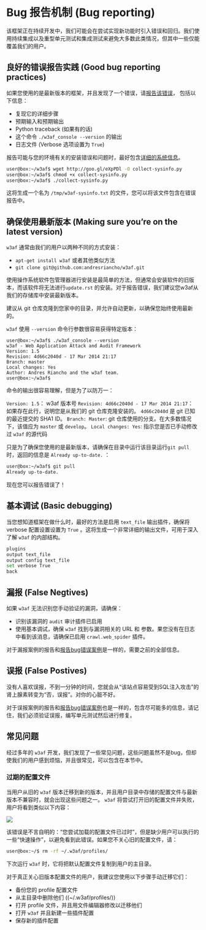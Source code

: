 # Bug 报告机制 (Bug reporting)

该框架正在持续开发中，我们可能会在尝试实现新功能时引入错误和回归。我们使用持续集成以及重型单元测试和集成测试来避免大多数此类情况，但其中一些仅能覆盖我们的用户。

## 良好的错误报告实践 (Good bug reporting practices)

如果您使用的是最新版本的框架，并且发现了一个错误，请[报告该错误](https://github.com/andresriancho/w3af/issues/new)， 包括以下信息：

* 复现它的详细步骤
* 预期输入和预期输出
* Python traceback (如果有的话)
* 这个命令 `./w3af_console --version` 的输出
* 日志文件 (Verbose 选项设置为 `True`)

报告可能与您的环境有关的安装错误和问题时，最好包含[详细的系统信息](https://gist.githubusercontent.com/andresriancho/9873639/raw/adaff04e2ffe95dfd0b0069a294297107249f7b3/collect-sysinfo.py)。

```bash
user@box:~/w3af$ wget http://goo.gl/eXpPDl -O collect-sysinfo.py
user@box:~/w3af$ chmod +x collect-sysinfo.py
user@box:~/w3af$ ./collect-sysinfo.py
```

这将生成一个名为 `/tmp/w3af-sysinfo.txt` 的文件，您可以将该文件包含在错误报告中。

## 确保使用最新版本 (Making sure you’re on the latest version)

`w3af` 通常由我们的用户以两种不同的方式安装：

* `apt-get install w3af` 或者其他类似方法
* `git clone git@github.com:andresriancho/w3af.git`

使用操作系统软件包管理器进行安装是最简单的方法，但通常会安装软件的旧版本，而该软件将无法进行`update.rst` 的安装。对于报告错误，我们建议您w3af从我们的存储库中安装最新版本。

建议从 git 仓库克隆到您家中的目录，并允许自动更新，以确保您始终使用最新的。


`w3af` 使用 `--version` 命令行参数很容易获得特定版本：

```
user@box:~/w3af$ ./w3af_console --version
w3af - Web Application Attack and Audit Framework
Version: 1.5
Revision: 4d66c2040d - 17 Mar 2014 21:17
Branch: master
Local changes: Yes
Author: Andres Riancho and the w3af team.
user@box:~/w3af$
```

命令的输出很容易理解，但是为了以防万一：

`Version: 1.5`： w3af 版本号
`Revision: 4d66c2040d - 17 Mar 2014 21:17`： 如果存在此行，说明您是从我们的 git 仓库克隆安装的。 `4d66c2040d` 是 git 已知的最近提交的 SHA1 ID。 
`Branch: Master`: git 仓库使用的分支。在大多数情况下，该值应为 `master` 或 `develop`。
`Local changes: Yes`: 指示您是否已手动修改过 `w3af` 的源代码

只是为了确保您使用的是最新版本，请确保在目录中运行该目录运行`git pull` 时，返回的信息是 `Already up-to-date.` ：

```bash
user@box:~/w3af$ git pull
Already up-to-date.
```

现在您可以报告错误了！

## 基本调试 (Basic debugging)

当您想知道框架在做什么时，最好的方法是启用 `text_file` 输出插件，确保将 verbose 配置设置设置为 `True` 。这将生成一个非常详细的输出文件，可用于深入了解 `w3af` 的内部结构。

```bash
plugins
output text_file
output config text_file
set verbose True
back
```

## 漏报 (False Negtives)

如果 `w3af` 无法识别您手动验证的漏洞，请确保：

* 识别该漏洞的 `audit` 审计插件已启用
* 使用基本调试，确保 `w3af` 找到与漏洞相关的 URL 和 参数。果您没有在日志中看到该消息，请确保已启用 `crawl.web_spider` 插件。


对于漏报案例的报告和[报告bug错误案例](https://github.com/andresriancho/w3af/issues/new)是一样的，需要之前的全部信息。



## 误报 (False Postives)

没有人喜欢误报，不到一分钟的时间，您就会从“该站点容易受到SQL注入攻击”的肾上腺素转变为“否，误报”。对你的心脏不好。

对于误报案例的报告和[报告bug错误案例](https://github.com/andresriancho/w3af/issues/new)也是一样的，包含尽可能多的信息，请记住，我们必须验证误报，编写单元测试然后进行修复。


## 常见问题

经过多年的 `w3af` 开发，我们发现了一些常见问题，这些问题虽然不是bug，但却使我们的用户感到烦恼，并且很常见，可以包含在本节中。


### 过期的配置文件

当用户从旧的 `w3af` 版本迁移到新的版本，并且用户目录中存储的配置文件与最新版本不兼容时，就会出现这些问题之一。 `w3af` 将尝试打开旧的配置文件并失败，用户将看到类似以下内容：

![](http://docs.w3af.org/en/latest/_images/profile-error.png)

该错误是不言自明的：“您尝试加载的配置文件已过时”，但是缺少用户可以执行的一些“快速操作”，以避免看到此错误。如果您不关心旧的配置文件，请：

```bash
user@box:~/$ rm -rf ~/.w3af/profiles/
```

下次运行 `w3af` 时，它将把默认配置文件复制到用户的主目录。

对于真正关心旧版本配置文件的用户，我建议您使用以下步骤手动迁移它们：

* 备份您的 profile 配置文件
* 从主目录中删除他们 ((~/.w3af/profiles/))
* 打开 profile 文件，并且用文件编辑器修改以迁移他们
* 打开 `w3af` 并且新建一些插件配置
* 保存新的插件配置










